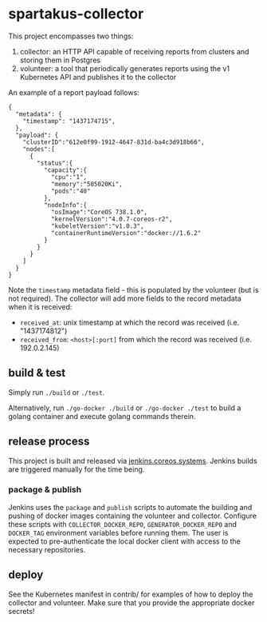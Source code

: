 # spartakus-collector

This project encompasses two things:

1. collector: an HTTP API capable of receiving reports from clusters and storing them in Postgres
2. volunteer: a tool that periodically generates reports using the v1 Kubernetes API and publishes it to the collector

An example of a report payload follows:

```
{
  "metadata": {
    "timestamp": "1437174715",
  },
  "payload": {
    "clusterID":"612e0f99-1912-4647-831d-ba4c3d918b66",
    "nodes":[
      {
        "status":{
          "capacity":{
            "cpu":"1",
            "memory":"505020Ki",
            "pods":"40"
          },
          "nodeInfo":{
            "osImage":"CoreOS 738.1.0",
            "kernelVersion":"4.0.7-coreos-r2",
            "kubeletVersion":"v1.0.3",
            "containerRuntimeVersion":"docker://1.6.2"
          }
        }
      }
    ]
  }
}
```

Note the `timestamp` metadata field - this is populated by the volunteer (but is not required).
The collector will add more fields to the record metadata when it is received:

- `received_at`: unix timestamp at which the record was received (i.e. "1437174812")
- `received_from`: `<host>[:port]` from which the record was received (i.e. 192.0.2.145)

## build & test

Simply run `./build` or `./test`.

Alternatively, run `./go-docker ./build` or `./go-docker ./test` to build a golang container and execute golang commands therein.

## release process

This project is built and released via [jenkins.coreos.systems](https://jenkins.coreos.systems/job/spartakus-collector).
Jenkins builds are triggered manually for the time being.

### package & publish

Jenkins uses the `package` and `publish` scripts to automate the building and pushing of docker images containing the volunteer and collector.
Configure these scripts with `COLLECTOR_DOCKER_REPO`, `GENERATOR_DOCKER_REPO` and `DOCKER_TAG` environment variables before running them.
The user is expected to pre-authenticate the local docker client with access to the necessary repositories.

## deploy

See the Kubernetes manifest in contrib/ for examples of how to deploy the collector and volunteer.
Make sure that you provide the appropriate docker secrets!
